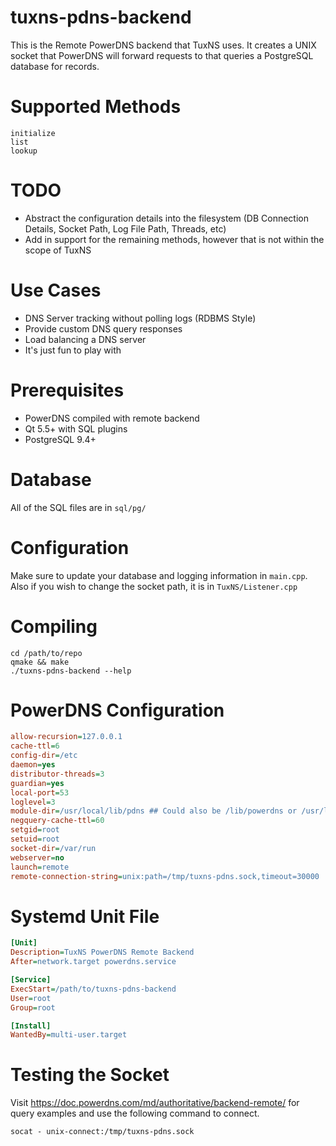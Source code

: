 # tuxns-pdns-backend
This is the Remote PowerDNS backend that TuxNS uses.  It creates a UNIX socket that PowerDNS will forward requests to that queries a PostgreSQL database for records.

# Supported Methods
```
initialize
list
lookup
```

# TODO
- Abstract the configuration details into the filesystem (DB Connection Details, Socket Path, Log File Path, Threads, etc)
- Add in support for the remaining methods, however that is not within the scope of TuxNS

# Use Cases
- DNS Server tracking without polling logs (RDBMS Style)
- Provide custom DNS query responses
- Load balancing a DNS server
- It's just fun to play with

# Prerequisites
- PowerDNS compiled with remote backend
- Qt 5.5+ with SQL plugins
- PostgreSQL 9.4+

# Database
All of the SQL files are in ```sql/pg/```

# Configuration
Make sure to update your database and logging information in ```main.cpp```.  Also if you wish to change the socket path, it is in ```TuxNS/Listener.cpp```

# Compiling
```
cd /path/to/repo
qmake && make
./tuxns-pdns-backend --help
```

# PowerDNS Configuration
```ini
allow-recursion=127.0.0.1
cache-ttl=6
config-dir=/etc
daemon=yes
distributor-threads=3
guardian=yes
local-port=53
loglevel=3
module-dir=/usr/local/lib/pdns ## Could also be /lib/powerdns or /usr/lib/powerdns
negquery-cache-ttl=60
setgid=root
setuid=root
socket-dir=/var/run
webserver=no
launch=remote
remote-connection-string=unix:path=/tmp/tuxns-pdns.sock,timeout=30000
```

# Systemd Unit File
```ini
[Unit]
Description=TuxNS PowerDNS Remote Backend
After=network.target powerdns.service

[Service]
ExecStart=/path/to/tuxns-pdns-backend
User=root
Group=root

[Install]
WantedBy=multi-user.target
```

# Testing the Socket
Visit https://doc.powerdns.com/md/authoritative/backend-remote/ for query examples and use the following command to connect.
```
socat - unix-connect:/tmp/tuxns-pdns.sock
```
